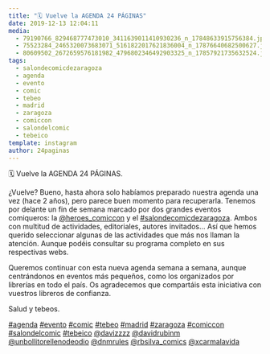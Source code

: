 ```yaml
---
title: "🗓 Vuelve la AGENDA 24 PÁGINAS"
date: 2019-12-13 12:04:11
media: 
  - 79190766_829468777473010_3411639011410930236_n_17848633915756384.jpg
  - 75523284_2465320073683071_5161822017621836004_n_17876640682500627.jpg
  - 80609502_2672659576181982_4796802346492903325_n_17857921735632524.jpg
tags: 
  - salondecomicdezaragoza
  - agenda
  - evento
  - comic
  - tebeo
  - madrid
  - zaragoza
  - comiccon
  - salondelcomic
  - tebeico
template: instagram
author: 24paginas
---
```


🗓 Vuelve la AGENDA 24 PÁGINAS.


¿Vuelve? Bueno, hasta ahora solo habíamos preparado nuestra agenda una vez (hace 2 años), pero parece buen momento para recuperarla. Tenemos por delante un fin de semana marcado por dos grandes eventos comiqueros: la [@heroes_comiccon](https://instagram.com/heroes_comiccon) y el [#salondecomicdezaragoza](/tags/salondecomicdezaragoza). Ambos con multitud de actividades, editoriales, autores invitados... Así que hemos querido seleccionar algunas de las actividades que más nos llaman la atención. Aunque podéis consultar su programa completo en sus respectivas webs.


Queremos continuar con esta nueva agenda semana a semana, aunque centrándonos en eventos más pequeños, como los organizados por librerías en todo el país. Os agradecemos que compartáis esta iniciativa con vuestros libreros de confianza.


Salud y tebeos.






[#agenda](/tags/agenda) [#evento](/tags/evento) [#comic](/tags/comic) [#tebeo](/tags/tebeo) [#madrid](/tags/madrid) [#zaragoza](/tags/zaragoza) [#comiccon](/tags/comiccon) [#salondelcomic](/tags/salondelcomic) [#tebeico](/tags/tebeico) [@davizzzz](https://instagram.com/davizzzz) [@davidrubinm](https://instagram.com/davidrubinm) [@unbollitorellenodeodio](https://instagram.com/unbollitorellenodeodio) [@dnmrules](https://instagram.com/dnmrules) [@rbsilva_comics](https://instagram.com/rbsilva_comics) [@xcarmalavida](https://instagram.com/xcarmalavida)
